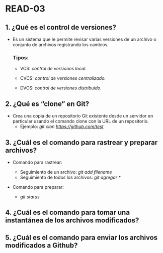 # READ-03

## **1. ¿Qué es el control de versiones?**
- Es un sistema que le permite revisar varias versiones de un archivo o conjunto de archivos registrando los cambios.

  ### **Tipos:**
    + VCS: *control de versiones local.*

    + CVCS: *control de versiones centralizado.*

    + DVCS: *control de versiones distribuido.*

       
## **2. ¿Qué es “clone” en Git?**
  - Crea una copia de un repositorio Git existente desde un servidor en particular usando el comando clone con la URL de un repositorio.
      + Ejemplo: *git clon https://github.com/test*


## **3. ¿Cuál es el comando para rastrear y preparar archivos?**
  - Comando para rastrear:
      + Seguimiento de un archivo:   *git add filename*
      + Seguimiento de todos los archivos:   _git agregar *_
   
- Comando para preparar:
  
     + _git status_
        
## **4. ¿Cuál es el comando para tomar una instantánea de los archivos modificados?**

## **5. ¿Cuál es el comando para enviar los archivos modificados a Github?**
